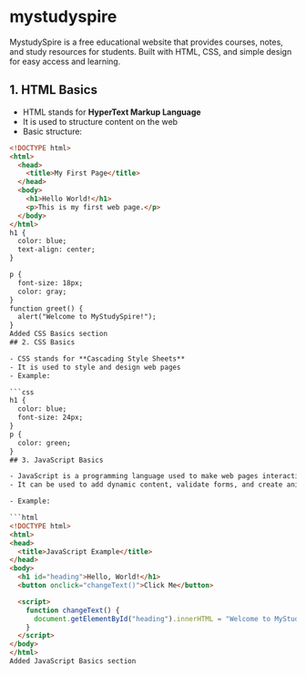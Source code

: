 # mystudyspire
MystudySpire is a free educational website that provides courses, notes, and study resources for students. Built with HTML, CSS, and simple design for easy access and learning.
## 1. HTML Basics  

- HTML stands for **HyperText Markup Language**  
- It is used to structure content on the web  
- Basic structure:  

```html
<!DOCTYPE html>
<html>
  <head>
    <title>My First Page</title>
  </head>
  <body>
    <h1>Hello World!</h1>
    <p>This is my first web page.</p>
  </body>
</html>
h1 {
  color: blue;
  text-align: center;
}

p {
  font-size: 18px;
  color: gray;
}
function greet() {
  alert("Welcome to MyStudySpire!");
}
Added CSS Basics section
## 2. CSS Basics

- CSS stands for **Cascading Style Sheets**
- It is used to style and design web pages
- Example:

```css
h1 {
  color: blue;
  font-size: 24px;
}
p {
  color: green;
}
## 3. JavaScript Basics

- JavaScript is a programming language used to make web pages interactive.
- It can be used to add dynamic content, validate forms, and create animations.

- Example:

```html
<!DOCTYPE html>
<html>
<head>
  <title>JavaScript Example</title>
</head>
<body>
  <h1 id="heading">Hello, World!</h1>
  <button onclick="changeText()">Click Me</button>

  <script>
    function changeText() {
      document.getElementById("heading").innerHTML = "Welcome to MyStudySpire!";
    }
  </script>
</body>
</html>
Added JavaScript Basics section
